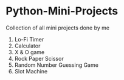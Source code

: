 # Python-Mini-Projects

Collection of all mini projects done by me

1. Lo-Fi Timer
2. Calculator
3. X & O game
4. Rock Paper Scissor
5. Random Number Guessing Game
6. Slot Machine
